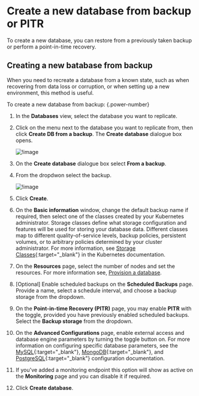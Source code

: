 # Create a new database from backup or PITR

To create a new database, you can restore from a previously taken backup or perform a point-in-time recovery.


## Creating a new batabase from backup

When you need to recreate a database from a known state, such as when recovering from data loss or corruption, or when setting up a new environment, this method is useful.

To create a new database from backup:
{.power-number}

1. In the <i class="uil uil-database"></i> **Databases** view, select the database you want to replicate.
2. Click on the <i class="uil uil-ellipsis-h"></i> menu next to the database you want to replicate from, then click **Create DB from a backup**. The **Create database** dialogue box opens.

    ![!image](../images/create_new_db_from_backup.png)

3. On the **Create database** dialogue box select **From a backup**.

4. From the dropdwon select the backup.

    ![!image](../images/create_db.png)

5. Click **Create**.

6. On the **Basic information** window, change the default backup name if required, then select one of the classes created by your Kubernetes administrator.
Storage classes define what storage configuration and features will be used for storing your database data. Different classes map to different quality-of-service levels, backup policies, persistent volumes, or to arbitrary policies determined by your cluster administrator. For more information, see [Storage Classes](https://kubernetes.io/docs/concepts/storage/storage-classes/){:target="_blank"} in the Kubernetes documentation. 
7. On the **Resources** page, select the number of nodes and set the resources. For more information see, [Provision a database](../use/db_provision.md).
8. [Optional] Enable scheduled backups on the **Scheduled Backups** page. Provide a name, select a schedule interval, and choose a backup storage from the dropdown.
9. On the **Point-in-time Recovery (PITR)** page, you may enable **PITR** with the toggle, provided you have previously enabled scheduled backups. Select the **Backup storage** from the dropdown.

10. On the **Advanced Configurations** page, enable external access and database engine parameters by turning the toggle button on. For more information on configuring specific database parameters, see the [MySQL](https://dev.mysql.com/doc/refman/8.0/en/option-files.html){:target="_blank"}, [MongoDB](https://www.mongodb.com/docs/manual/reference/configuration-options){:target="_blank"}, and [PostgreSQL](https://www.postgresql.org/docs/current/config-setting.html#CONFIG-SETTING-CONFIGURATION-FILE){:target="_blank"} configuration documentation.

11. If you've added a monitoring endpoint this option will show as active on the **Monitoring** page and you can disable it if required.
12. Click **Create database**.





